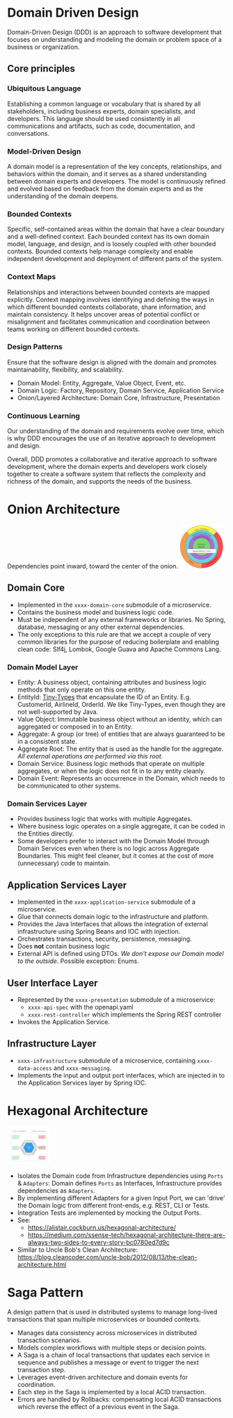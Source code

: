 # Domain Driven Design

Domain-Driven Design (DDD) is an approach to software development that focuses on understanding and modeling the domain
or problem space of a business or organization.

## Core principles

### Ubiquitous Language

Establishing a common language or vocabulary that is shared by all stakeholders, including business experts, domain
specialists, and developers. This language should be used consistently in all communications and artifacts, such as
code, documentation, and conversations.

### Model-Driven Design

A domain model is a representation of the key concepts, relationships, and behaviors within the domain, and it serves
as a shared understanding between domain experts and developers. The model is continuously refined and evolved based on
feedback from the domain experts and as the understanding of the domain deepens.

### Bounded Contexts

Specific, self-contained areas within the domain that have a clear boundary and a well-defined context. Each bounded
context has its own domain model, language, and design, and is loosely coupled with other bounded contexts. Bounded
contexts help manage complexity and enable independent development and deployment of different parts of the system.

### Context Maps

Relationships and interactions between bounded contexts are mapped explicitly. Context mapping involves identifying
and defining the ways in which different bounded contexts collaborate, share information, and maintain consistency. It
helps uncover areas of potential conflict or misalignment and facilitates communication and coordination between teams
working on different bounded contexts.

### Design Patterns

Ensure that the software design is aligned with the domain and promotes maintainability, flexibility, and scalability.

- Domain Model: Entity, Aggregate, Value Object, Event, etc.
- Domain Logic: Factory, Repository, Domain Service, Application Service
- Onion/Layered Architecture: Domain Core, Infrastructure, Presentation

### Continuous Learning

Our understanding of the domain and requirements evolve over time, which is why DDD encourages the use of an iterative
approach to development and design.

Overall, DDD promotes a collaborative and iterative approach to software development, where the domain experts and
developers work closely together to create a software system that reflects the complexity and richness of the domain,
and supports the needs of the business.

# Onion Architecture

Dependencies point inward, toward the center of the onion. [![ddd.png](images/ddd-thumb.png)](./images/ddd.png)

## Domain Core

- Implemented in the `xxxx-domain-core` submodule of a microservice.
- Contains the business model and business logic code.
- Must be independent of any external frameworks or libraries. No Spring, database, messaging or any other external
  dependencies.
- The only exceptions to this rule are that we accept a couple of very common libraries for the purpose of reducing
  boilerplate and enabling clean code:  Slf4j, Lombok, Google Guava and Apache Commons Lang.

### Domain Model Layer

- Entity: A business object, containing attributes and business logic methods that only operate on this one
  entity.
- EntityId:
  [Tiny-Types](https://techbeacon.com/app-dev-testing/big-benefits-tiny-types-how-make-your-codes-domain-concepts-explicit)
  that encapsulate the ID of an Entity. E.g. CustomerId, AirlineId, OrderId. We like Tiny-Types, even though they are
  not well-supported by Java.
- Value Object: Immutable business object without an identity, which can aggregated or composed in to an Entity.
- Aggregate: A group (or tree) of entities that are always guaranteed to be in a consistent state.
- Aggregate Root: The entity that is used as the handle for the aggregate. _All external operations are performed
  via this root._
- Domain Service: Business logic methods that operate on multiple aggregates, or when the logic does not fit in
  to any entity cleanly.
- Domain Event: Represents an occurrence in the Domain, which needs to be communicated to
  other systems.

### Domain Services Layer

- Provides business logic that works with multiple Aggregates.
- Where business logic operates on a single aggregate, it can be coded in the Entities directly.
- Some developers prefer to interact with the Domain Model through Domain Services even when there is no logic across
  Aggregate Boundaries. This might feel cleaner, but it comes at the cost of more (unnecessary) code to maintain.

## Application Services Layer

- Implemented in the `xxxx-application-service` submodule of a microservice.
- Glue that connects domain logic to the infrastructure and platform.
- Provides the Java Interfaces that allows the integration of external infrastructure using Spring Beans and IOC with
  injection.
- Orchestrates transactions, security, persistence, messaging.
- Does **not** contain business logic
- External API is defined using DTOs. _We don't expose our Domain model to the outside._  Possible exception: Enums.

## User Interface Layer

- Represented by the `xxxx-presentation` submodule of a microservice:
    - `xxxx-api-spec` with the openapi.yaml
    - `xxxx-rest-controller` which implements the Spring REST controller
- Invokes the Application Service.

## Infrastructure Layer

- `xxxx-infrastructure` submodule of a microservice, containing `xxxx-data-access` and `xxxx-messaging`.
- Implements the input and output port interfaces, which are injected in to the Application Services layer by Spring
  IOC.

# Hexagonal Architecture

[![hexagonal-architecture.png](images/hexagonal-architecture-thumb.png)](./images/hexagonal-architecture.png)

- Isolates the Domain code from Infrastructure dependencies using  `Ports` & `Adapters`:  Domain defines `Ports` as
  Interfaces, Infrastructure provides dependencies as `Adapters`.
- By implementing different Adapters for a given Input Port, we can 'drive' the Domain logic from different front-ends,
  e.g. REST, CLI or Tests.
- Integration Tests are implemented by mocking the Output Ports.
- See:
    - https://alistair.cockburn.us/hexagonal-architecture/
    - https://medium.com/ssense-tech/hexagonal-architecture-there-are-always-two-sides-to-every-story-bc0780ed7d9c
- Similar to Uncle Bob's Clean Architecture:
  https://blog.cleancoder.com/uncle-bob/2012/08/13/the-clean-architecture.html

# Saga Pattern

A design pattern that is used in distributed systems to manage long-lived transactions that span multiple microservices
or bounded contexts.

- Manages data consistency across microservices in distributed transaction scenarios.
- Models complex workflows with multiple steps or decision points.
- A Saga is a chain of local transactions that updates each service in sequence and publishes a message or event to
  trigger the next transaction step.
- Leverages event-driven architecture and domain events for coordination.
- Each step in the Saga is implemented by a local ACID transaction.
- Errors are handled by Rollbacks: compensating local ACID transactions which reverse the effect of a previous event in
  the Saga.
